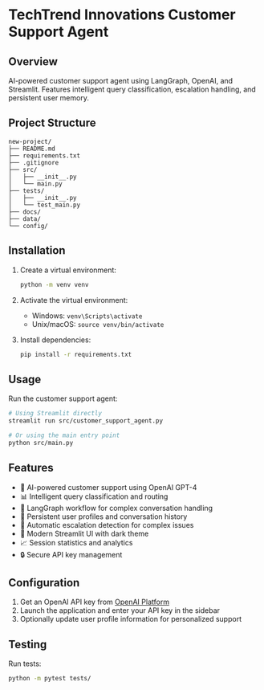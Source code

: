 # TechTrend Innovations Customer Support Agent

## Overview
AI-powered customer support agent using LangGraph, OpenAI, and Streamlit. Features intelligent query classification, escalation handling, and persistent user memory.

## Project Structure
```
new-project/
├── README.md
├── requirements.txt
├── .gitignore
├── src/
│   ├── __init__.py
│   └── main.py
├── tests/
│   ├── __init__.py
│   └── test_main.py
├── docs/
├── data/
└── config/
```

## Installation
1. Create a virtual environment:
   ```bash
   python -m venv venv
   ```

2. Activate the virtual environment:
   - Windows: `venv\Scripts\activate`
   - Unix/macOS: `source venv/bin/activate`

3. Install dependencies:
   ```bash
   pip install -r requirements.txt
   ```

## Usage
Run the customer support agent:
```bash
# Using Streamlit directly
streamlit run src/customer_support_agent.py

# Or using the main entry point
python src/main.py
```

## Features
- 🤖 AI-powered customer support using OpenAI GPT-4
- 📊 Intelligent query classification and routing
- 🔄 LangGraph workflow for complex conversation handling  
- 💾 Persistent user profiles and conversation history
- 🚨 Automatic escalation detection for complex issues
- 🎨 Modern Streamlit UI with dark theme
- 📈 Session statistics and analytics
- 🔒 Secure API key management

## Configuration
1. Get an OpenAI API key from [OpenAI Platform](https://platform.openai.com/api-keys)
2. Launch the application and enter your API key in the sidebar
3. Optionally update user profile information for personalized support

## Testing
Run tests:
```bash
python -m pytest tests/
```